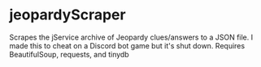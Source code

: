 # jeopardyScraper
 Scrapes the jService archive of Jeopardy clues/answers to a JSON file. I made this to cheat on a Discord bot game but it's shut down. Requires BeautifulSoup, requests, and tinydb
